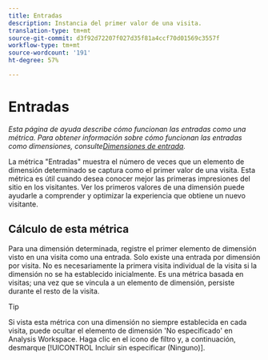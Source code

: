 ```yaml
---
title: Entradas
description: Instancia del primer valor de una visita.
translation-type: tm+mt
source-git-commit: d3f92d72207f027d35f81a4ccf70d01569c3557f
workflow-type: tm+mt
source-wordcount: '191'
ht-degree: 57%

---
```



# Entradas

*Esta página de ayuda describe cómo funcionan las entradas como una métrica. Para obtener información sobre cómo funcionan las entradas como dimensiones, consulte[Dimensiones de entrada](../dimensions/entry-dimensions.md).*

La métrica &quot;Entradas&quot; muestra el número de veces que un elemento de dimensión determinado se captura como el primer valor de una visita. Esta métrica es útil cuando desea conocer mejor las primeras impresiones del sitio en los visitantes. Ver los primeros valores de una dimensión puede ayudarle a comprender y optimizar la experiencia que obtiene un nuevo visitante.

## Cálculo de esta métrica

Para una dimensión determinada, registre el primer elemento de dimensión visto en una visita como una entrada. Solo existe una entrada por dimensión por visita. No es necesariamente la primera visita individual de la visita si la dimensión no se ha establecido inicialmente. Es una métrica basada en visitas; una vez que se vincula a un elemento de dimensión, persiste durante el resto de la visita.

>[!TIP]
>
>Si vista esta métrica con una dimensión no siempre establecida en cada visita, puede ocultar el elemento de dimensión &#39;No especificado&#39; en Analysis Workspace. Haga clic en el icono de filtro y, a continuación, desmarque [!UICONTROL Incluir sin especificar (Ninguno)].
